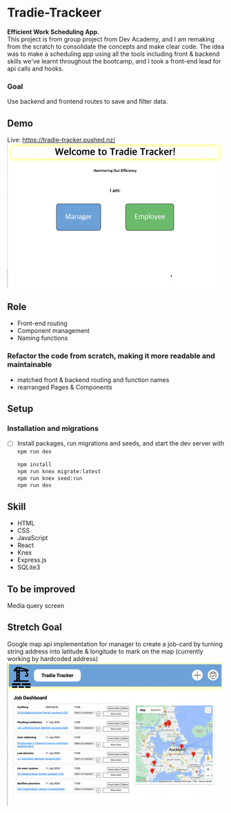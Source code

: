 # Tradie-Trackeer

<b>Efficient Work Scheduling App.</b><br>
This project is from group project from Dev Academy, and I am remaking from the scratch to consolidate the concepts and make clear code. The idea was to make a scheduling app using all the tools including front & backend skills we've learnt throughout the bootcamp, and I took a front-end lead for api calls and hooks.

### Goal

Use backend and frontend routes to save and filter data.

## Demo

Live: https://tradie-tracker.pushed.nz/ <br>
<img src="./client/styles/wireframe/tradie-tracker.gif" alt="Demo Image" style="width: 500px; height: auto;">

## Role

* Front-end routing
* Component management
* Naming functions 

### Refactor the code from scratch, making it more readable and maintainable

* matched front & backend routing and function names
* rearranged Pages & Components


## Setup

### Installation and migrations

- [ ] Install packages, run migrations and seeds, and start the dev server with `npm run dev`

  ```
  npm install
  npm run knex migrate:latest
  npm run knex seed:run
  npm run dev
  ```

## Skill

* HTML
* CSS
* JavaScript
* React
* Knex
* Express.js
* SQLite3

## To be improved

Media query screen

## Stretch Goal

Google map api implementation for manager to create a job-card by turning string address into latitude & longitude to mark on the map (currently working by hardcoded address)<br>
<img src="./client/styles/wireframe/mapmarker.gif" alt="stretch Image" style="width: 500px; height: auto;">


